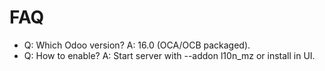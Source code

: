# FAQ

- Q: Which Odoo version? A: 16.0 (OCA/OCB packaged).
- Q: How to enable? A: Start server with --addon l10n_mz or install in UI.
